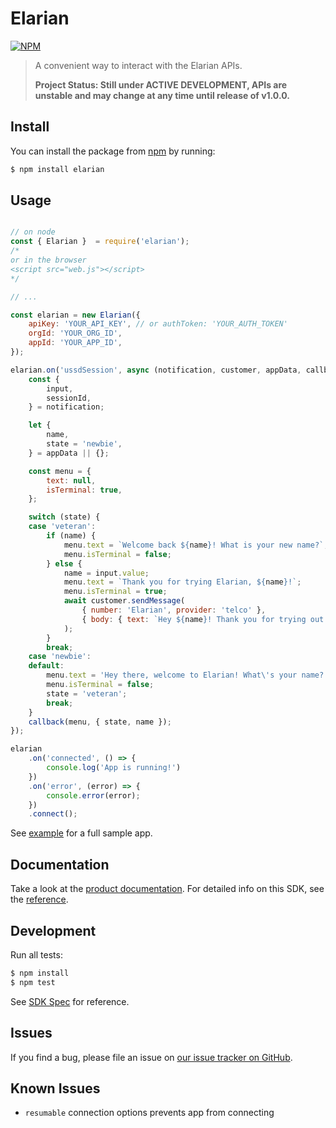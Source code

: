 # Elarian

[![NPM](https://nodei.co/npm/elarian.png?downloads=true&downloadRank=true&stars=true)](https://www.npmjs.org/package/elarian)

> A convenient way to interact with the Elarian APIs.
>
> **Project Status: Still under ACTIVE DEVELOPMENT, APIs are unstable and may change at any time until release of v1.0.0.**


## Install

You can install the package from [npm](https://www.npmjs.com/package/elarian) by running: 

```bash
$ npm install elarian
```

## Usage

```javascript

// on node
const { Elarian }  = require('elarian');
/*
or in the browser
<script src="web.js"></script>
*/

// ...

const elarian = new Elarian({
    apiKey: 'YOUR_API_KEY', // or authToken: 'YOUR_AUTH_TOKEN'
    orgId: 'YOUR_ORG_ID',
    appId: 'YOUR_APP_ID',
});

elarian.on('ussdSession', async (notification, customer, appData, callback) => {
    const {
        input,
        sessionId,
    } = notification;

    let {
        name,
        state = 'newbie',
    } = appData || {};

    const menu = {
        text: null,
        isTerminal: true,
    };

    switch (state) {
    case 'veteran':
        if (name) {
            menu.text = `Welcome back ${name}! What is your new name?`;
            menu.isTerminal = false;
        } else {
            name = input.value;
            menu.text = `Thank you for trying Elarian, ${name}!`;
            menu.isTerminal = true;
            await customer.sendMessage(
                { number: 'Elarian', provider: 'telco' },
                { body: { text: `Hey ${name}! Thank you for trying out Elarian` } },
            );
        }
        break;
    case 'newbie':
    default:
        menu.text = 'Hey there, welcome to Elarian! What\'s your name?';
        menu.isTerminal = false;
        state = 'veteran';
        break;
    }
    callback(menu, { state, name });
});

elarian
    .on('connected', () => {
        console.log('App is running!')
    })
    .on('error', (error) => {
        console.error(error);
    })
    .connect();
```

See [example](example/) for a full sample app.

## Documentation

Take a look at the [product documentation](https://developers.elarian.com/). For detailed info on this SDK, see the [reference](https://elarianltd.github.io/javascript-sdk/index.html).

## Development

Run all tests:

```bash
$ npm install
$ npm test
```

See [SDK Spec](https://github.com/ElarianLtd/sdk-spec) for reference.

## Issues

If you find a bug, please file an issue on [our issue tracker on GitHub](https://github.com/ElarianLtd/javascript-sdk/issues).

## Known Issues

- `resumable` connection options prevents app from connecting
